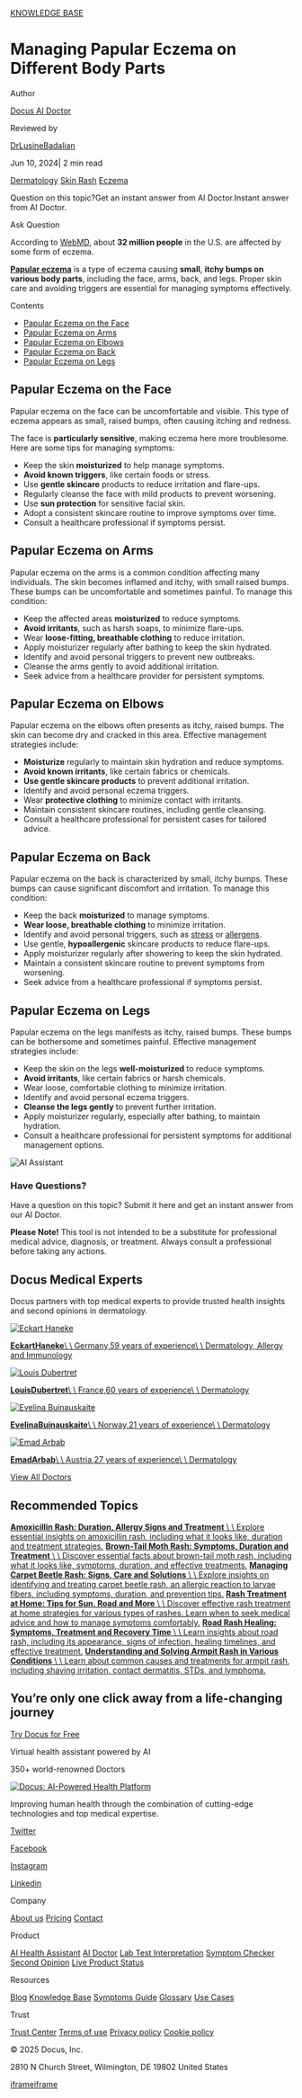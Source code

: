 [KNOWLEDGE BASE](https://docus.ai/knowledge-base)

# Managing Papular Eczema on Different Body Parts

Author

[Docus AI Doctor](https://docus.ai/ai-doctor)

Reviewed by

[DrLusineBadalian](https://docus.ai/author/dr-lusine-badalian)

Jun 10, 2024\| 2 min read

[Dermatology](https://docus.ai/tags/dermatology) [Skin Rash](https://docus.ai/tags/rash) [Eczema](https://docus.ai/tags/eczema)

Question on this topic?Get an instant answer from AI Doctor.Instant answer from AI Doctor.

Ask Question

According to [WebMD](https://www.webmd.com/skin-problems-and-treatments/eczema/eczema-epidemiology), about **32 million people** in the U.S. are affected by some form of eczema.

**[Papular eczema](https://docus.ai/symptoms-guide/papular-eczema)** is a type of eczema causing **small**, **itchy bumps on various body parts**, including the face, arms, back, and legs. Proper skin care and avoiding triggers are essential for managing symptoms effectively.

Contents

- [Papular Eczema on the Face](https://docus.ai/knowledge-base/managing-papular-eczema#papular-eczema-on-the-face)
- [Papular Eczema on Arms](https://docus.ai/knowledge-base/managing-papular-eczema#papular-eczema-on-arms)
- [Papular Eczema on Elbows](https://docus.ai/knowledge-base/managing-papular-eczema#papular-eczema-on-elbows)
- [Papular Eczema on Back](https://docus.ai/knowledge-base/managing-papular-eczema#papular-eczema-on-back)
- [Papular Eczema on Legs](https://docus.ai/knowledge-base/managing-papular-eczema#papular-eczema-on-legs)

## Papular Eczema on the Face

Papular eczema on the face can be uncomfortable and visible. This type of eczema appears as small, raised bumps, often causing itching and redness.

The face is **particularly sensitive**, making eczema here more troublesome. Here are some tips for managing symptoms:

- Keep the skin **moisturized** to help manage symptoms.
- **Avoid known triggers**, like certain foods or stress.
- Use **gentle skincare** products to reduce irritation and flare-ups.
- Regularly cleanse the face with mild products to prevent worsening.
- Use **sun protection** for sensitive facial skin.
- Adopt a consistent skincare routine to improve symptoms over time.
- Consult a healthcare professional if symptoms persist.

## Papular Eczema on Arms

Papular eczema on the arms is a common condition affecting many individuals. The skin becomes inflamed and itchy, with small raised bumps. These bumps can be uncomfortable and sometimes painful. To manage this condition:

- Keep the affected areas **moisturized** to reduce symptoms.
- **Avoid irritants**, such as harsh soaps, to minimize flare-ups.
- Wear **loose-fitting, breathable clothing** to reduce irritation.
- Apply moisturizer regularly after bathing to keep the skin hydrated.
- Identify and avoid personal triggers to prevent new outbreaks.
- Cleanse the arms gently to avoid additional irritation.
- Seek advice from a healthcare provider for persistent symptoms.

## Papular Eczema on Elbows

Papular eczema on the elbows often presents as itchy, raised bumps. The skin can become dry and cracked in this area. Effective management strategies include:

- **Moisturize** regularly to maintain skin hydration and reduce symptoms.
- **Avoid known irritants**, like certain fabrics or chemicals.
- **Use gentle skincare products** to prevent additional irritation.
- Identify and avoid personal eczema triggers.
- Wear **protective clothing** to minimize contact with irritants.
- Maintain consistent skincare routines, including gentle cleansing.
- Consult a healthcare professional for persistent cases for tailored advice.

## Papular Eczema on Back

Papular eczema on the back is characterized by small, itchy bumps. These bumps can cause significant discomfort and irritation. To manage this condition:

- Keep the back **moisturized** to manage symptoms.
- **Wear loose, breathable clothing** to minimize irritation.
- Identify and avoid personal triggers, such as [stress](https://docus.ai/tags/stress) or [allergens](https://docus.ai/knowledge-base/allergy-attack).
- Use gentle, **hypoallergenic** skincare products to reduce flare-ups.
- Apply moisturizer regularly after showering to keep the skin hydrated.
- Maintain a consistent skincare routine to prevent symptoms from worsening.
- Seek advice from a healthcare professional if symptoms persist.

## Papular Eczema on Legs

Papular eczema on the legs manifests as itchy, raised bumps. These bumps can be bothersome and sometimes painful. Effective management strategies include:

- Keep the skin on the legs **well-moisturized** to reduce symptoms.
- **Avoid irritants**, like certain fabrics or harsh chemicals.
- Wear loose, comfortable clothing to minimize irritation.
- Identify and avoid personal eczema triggers.
- **Cleanse the legs gently** to prevent further irritation.
- Apply moisturizer regularly, especially after bathing, to maintain hydration.
- Consult a healthcare professional for persistent symptoms for additional management options.

![AI Assistant](https://docus.ai/images/small-assistant.png)

### Have Questions?

Have a question on this topic? Submit it here and get an instant answer from our AI Doctor.

**Please Note!** This tool is not intended to be a substitute for professional medical advice, diagnosis, or treatment. Always consult a professional before taking any actions.

## Docus Medical Experts

Docus partners with top medical experts to provide trusted health insights and second opinions in dermatology.

[![Eckart Haneke](https://docus.ai/_next/image?url=https%3A%2F%2Fdocus-live-cms-storage-us.s3.amazonaws.com%2Fnetwork_doctors%2Fprofile_pictures%2F922300c9d512dfe1674edeb6bab6fce7.png&w=3840&q=100)](https://docus.ai/doctors/eckart-haneke-197)

[**EckartHaneke**\\
\\
Germany,59 years of experience\\
\\
Dermatology, Allergy and Immunology](https://docus.ai/doctors/eckart-haneke-197)

[![Louis Dubertret](https://docus.ai/_next/image?url=https%3A%2F%2Fdocus-live-cms-storage-us.s3.amazonaws.com%2Fnetwork_doctors%2Fprofile_pictures%2F673e7210cb48562cf31d94ee4b974f9c.png&w=3840&q=100)](https://docus.ai/doctors/louis-dubertret-278)

[**LouisDubertret**\\
\\
France,60 years of experience\\
\\
Dermatology](https://docus.ai/doctors/louis-dubertret-278)

[![Evelina Buinauskaite](https://docus.ai/_next/image?url=https%3A%2F%2Fdocus-live-cms-storage-us.s3.amazonaws.com%2Fnetwork_doctors%2Fprofile_pictures%2F063cc0891c5079869d16e19637cadfca.png&w=3840&q=100)](https://docus.ai/doctors/evelina-buinauskaite-430)

[**EvelinaBuinauskaite**\\
\\
Norway,21 years of experience\\
\\
Dermatology](https://docus.ai/doctors/evelina-buinauskaite-430)

[![Emad Arbab](https://docus.ai/_next/image?url=https%3A%2F%2Fdocus-live-cms-storage-us.s3.amazonaws.com%2Fnetwork_doctors%2Fprofile_pictures%2F2bcb58b8f85b03cd352576135f7a3dd0.png&w=3840&q=100)](https://docus.ai/doctors/emad-arbab-404)

[**EmadArbab**\\
\\
Austria,27 years of experience\\
\\
Dermatology](https://docus.ai/doctors/emad-arbab-404)

[View All Doctors](https://docus.ai/doctors)

## Recommended Topics

[**Amoxicillin Rash: Duration, Allergy Signs and Treatment** \\
\\
Explore essential insights on amoxicillin rash, including what it looks like, duration and treatment strategies.](https://docus.ai/knowledge-base/amoxicillin-rash-duration-allergy-signs-and-treatment) [**Brown-Tail Moth Rash: Symptoms, Duration and Treatment** \\
\\
Discover essential facts about brown-tail moth rash, including what it looks like, symptoms, duration, and effective treatments.](https://docus.ai/knowledge-base/brown-tail-moth-rash-symptoms-duration-and-treatment) [**Managing Carpet Beetle Rash: Signs, Care and Solutions** \\
\\
Explore insights on identifying and treating carpet beetle rash, an allergic reaction to larvae fibers, including symptoms, duration, and prevention tips.](https://docus.ai/knowledge-base/managing-carpet-beetle-rash) [**Rash Treatment at Home: Tips for Sun, Road and More** \\
\\
Discover effective rash treatment at home strategies for various types of rashes. Learn when to seek medical advice and how to manage symptoms comfortably.](https://docus.ai/knowledge-base/rash-treatment-at-home) [**Road Rash Healing: Symptoms, Treatment and Recovery Time** \\
\\
Learn insights about road rash, including its appearance, signs of infection, healing timelines, and effective treatment.](https://docus.ai/knowledge-base/road-rash-healing) [**Understanding and Solving Armpit Rash in Various Conditions** \\
\\
Learn about common causes and treatments for armpit rash, including shaving irritation, contact dermatitis, STDs, and lymphoma.](https://docus.ai/knowledge-base/understanding-solving-armpit-rash)

## You’re only one click away from a life-changing journey

[Try Docus for Free](https://my.docus.ai/auth/signup)

Virtual health assistant powered by AI

350+ world-renowned Doctors

[![Docus: AI-Powered Health Platform](https://docus.ai/docus-dark-logo.svg)](https://docus.ai/)

Improving human health through the combination of cutting-edge technologies and top medical expertise.

[Twitter](https://twitter.com/docus_ai)

[Facebook](https://www.facebook.com/docusai)

[Instagram](https://www.instagram.com/docus.ai/)

[Linkedin](https://www.linkedin.com/company/docusai/)

Company

[About us](https://docus.ai/about-us) [Pricing](https://docus.ai/pricing) [Contact](https://docus.ai/contact)

Product

[AI Health Assistant](https://docus.ai/ai-health-assistant) [AI Doctor](https://docus.ai/ai-doctor) [Lab Test Interpretation](https://docus.ai/lab-test-interpretation) [Symptom Checker](https://docus.ai/symptom-checker) [Second Opinion](https://docus.ai/second-opinion) [Live Product Status](https://docus.statuspage.io/)

Resources

[Blog](https://docus.ai/blog) [Knowledge Base](https://docus.ai/knowledge-base) [Symptoms Guide](https://docus.ai/symptoms-guide) [Glossary](https://docus.ai/glossary) [Use Cases](https://docus.ai/use-cases)

Trust

[Trust Center](https://trust.docus.ai/) [Terms of use](https://docus.ai/terms-of-use) [Privacy policy](https://docus.ai/privacy-policy) [Cookie policy](https://docus.ai/cookie-policy)

© 2025 Docus, Inc.

2810 N Church Street, Wilmington, DE 19802 United States

[iframe](https://td.doubleclick.net/td/ga/rul?tid=G-C1NR4HEC74&gacid=91330618.1741380928&gtm=45je5362v874030715z8849365654za200zb849365654&dma=0&gcs=G1--&gcd=13l3l3R3l5l1&npa=0&pscdl=noapi&aip=1&fledge=1&frm=0&tag_exp=102067808~102482433~102539968~102587591~102640600~102717422~102788824&z=1316564386)[iframe](https://td.doubleclick.net/td/rul/11076298198?random=1741380928176&cv=11&fst=1741380928176&fmt=3&bg=ffffff&guid=ON&async=1&gtm=45je5362v874030715z8849365654za200zb849365654&gcd=13l3l3R3l5l1&dma=0&tag_exp=102067808~102482433~102539968~102587591~102640600~102717422~102788824&u_w=1280&u_h=1024&url=https%3A%2F%2Fdocus.ai%2Fknowledge-base%2Fmanaging-papular-eczema&hn=www.googleadservices.com&frm=0&tiba=Managing%20Papular%20Eczema%20on%20Different%20Body%20Parts&npa=0&pscdl=noapi&auid=276895103.1741380928&uaa=&uab=&uafvl=&uamb=0&uam=&uap=&uapv=&uaw=0&fledge=1&data=event%3Dgtag.config)